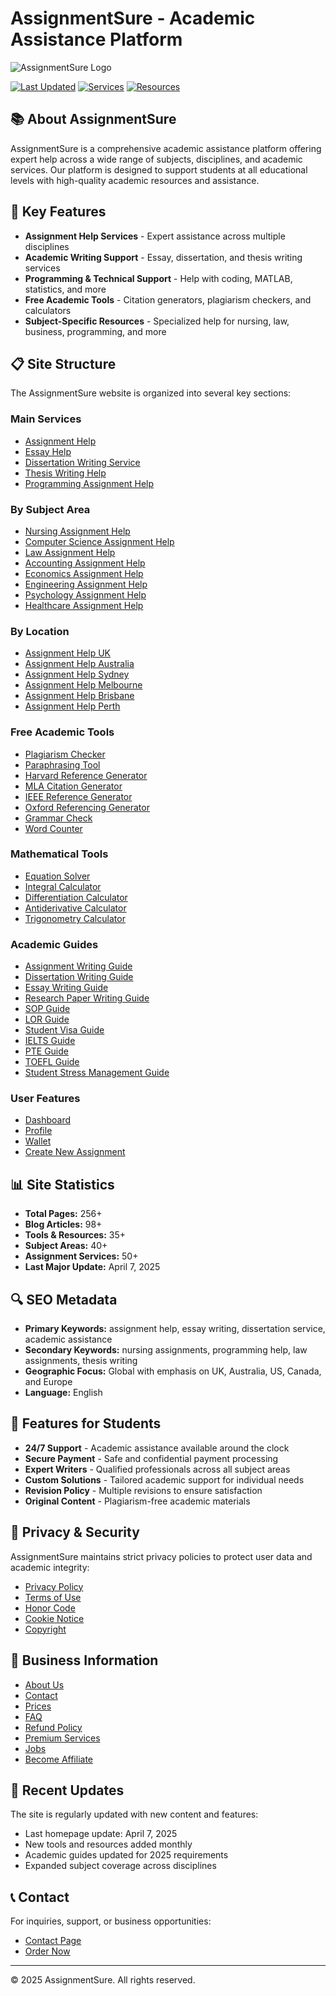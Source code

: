 # AssignmentSure - Academic Assistance Platform

![AssignmentSure Logo]([[https://assignmentsure.com/wp-content/uploads/2022/01/logo.png])

[![Last Updated](https://img.shields.io/badge/Last%20Updated-April%202025-blue)](https://assignmentsure.com)
[![Services](https://img.shields.io/badge/Services-200%2B-green)](https://assignmentsure.com/services/)
[![Resources](https://img.shields.io/badge/Resources-Academic%20Tools-orange)](https://assignmentsure.com/resources/)

## 📚 About AssignmentSure

AssignmentSure is a comprehensive academic assistance platform offering expert help across a wide range of subjects, disciplines, and academic services. Our platform is designed to support students at all educational levels with high-quality academic resources and assistance.

## 🌟 Key Features

- **Assignment Help Services** - Expert assistance across multiple disciplines
- **Academic Writing Support** - Essay, dissertation, and thesis writing services
- **Programming & Technical Support** - Help with coding, MATLAB, statistics, and more
- **Free Academic Tools** - Citation generators, plagiarism checkers, and calculators
- **Subject-Specific Resources** - Specialized help for nursing, law, business, programming, and more

## 📋 Site Structure

The AssignmentSure website is organized into several key sections:

### Main Services

- [Assignment Help](https://assignmentsure.com/assignment-help/)
- [Essay Help](https://assignmentsure.com/essay-help/)
- [Dissertation Writing Service](https://assignmentsure.com/dissertation-writing-service/)
- [Thesis Writing Help](https://assignmentsure.com/thesis-writing-help/)
- [Programming Assignment Help](https://assignmentsure.com/programming-assignment-help/)

### By Subject Area

- [Nursing Assignment Help](https://assignmentsure.com/nursing-assignment-help/)
- [Computer Science Assignment Help](https://assignmentsure.com/computer-science-assignment-help/)
- [Law Assignment Help](https://assignmentsure.com/law-assignment-help-2/)
- [Accounting Assignment Help](https://assignmentsure.com/accounting-assignment-help/)
- [Economics Assignment Help](https://assignmentsure.com/economics-assignment-help/)
- [Engineering Assignment Help](https://assignmentsure.com/engineering-assignment-help/)
- [Psychology Assignment Help](https://assignmentsure.com/psychology-assignment-help/)
- [Healthcare Assignment Help](https://assignmentsure.com/healthcare-assignment-help/)

### By Location

- [Assignment Help UK](https://assignmentsure.com/assignment-help-uk/)
- [Assignment Help Australia](https://assignmentsure.com/assignment-help-australia/)
- [Assignment Help Sydney](https://assignmentsure.com/assignment-help-sydney/)
- [Assignment Help Melbourne](https://assignmentsure.com/assignment-help-melbourne/)
- [Assignment Help Brisbane](https://assignmentsure.com/assignment-help-brisbane/)
- [Assignment Help Perth](https://assignmentsure.com/assignment-help-perth/)

### Free Academic Tools

- [Plagiarism Checker](https://assignmentsure.com/plagiarism-checker/)
- [Paraphrasing Tool](https://assignmentsure.com/paraphrasing-tool/)
- [Harvard Reference Generator](https://assignmentsure.com/harvard-reference-generator/)
- [MLA Citation Generator](https://assignmentsure.com/mla-citation-generator/)
- [IEEE Reference Generator](https://assignmentsure.com/ieee-reference-generator/)
- [Oxford Referencing Generator](https://assignmentsure.com/oxford-referencing-generator/)
- [Grammar Check](https://assignmentsure.com/grammar-check/)
- [Word Counter](https://assignmentsure.com/word-counter/)

### Mathematical Tools

- [Equation Solver](https://assignmentsure.com/equation-solver/)
- [Integral Calculator](https://assignmentsure.com/integral-calculator/)
- [Differentiation Calculator](https://assignmentsure.com/differentiation-calculator/)
- [Antiderivative Calculator](https://assignmentsure.com/antiderivative-calculator/)
- [Trigonometry Calculator](https://assignmentsure.com/trigonometry-calculator-2/)

### Academic Guides

- [Assignment Writing Guide](https://assignmentsure.com/assignment-writing-guide/)
- [Dissertation Writing Guide](https://assignmentsure.com/dissertation-writing-guide/)
- [Essay Writing Guide](https://assignmentsure.com/essay-writing-guide/)
- [Research Paper Writing Guide](https://assignmentsure.com/research-paper-writing-guide/)
- [SOP Guide](https://assignmentsure.com/sop-guide-2/)
- [LOR Guide](https://assignmentsure.com/lor-guide/)
- [Student Visa Guide](https://assignmentsure.com/student-visa-guide/)
- [IELTS Guide](https://assignmentsure.com/ielts-guide-2/)
- [PTE Guide](https://assignmentsure.com/pte-guide-2/)
- [TOEFL Guide](https://assignmentsure.com/toefl-guide/)
- [Student Stress Management Guide](https://assignmentsure.com/student-stress-management-guide/)

### User Features

- [Dashboard](https://assignmentsure.com/dashboard/)
- [Profile](https://assignmentsure.com/profile/)
- [Wallet](https://assignmentsure.com/wallet/)
- [Create New Assignment](https://assignmentsure.com/create-new-assignment/)

## 📊 Site Statistics

- **Total Pages:** 256+
- **Blog Articles:** 98+
- **Tools & Resources:** 35+
- **Subject Areas:** 40+
- **Assignment Services:** 50+
- **Last Major Update:** April 7, 2025

## 🔍 SEO Metadata

- **Primary Keywords:** assignment help, essay writing, dissertation service, academic assistance
- **Secondary Keywords:** nursing assignments, programming help, law assignments, thesis writing
- **Geographic Focus:** Global with emphasis on UK, Australia, US, Canada, and Europe
- **Language:** English

## 📱 Features for Students

- **24/7 Support** - Academic assistance available around the clock
- **Secure Payment** - Safe and confidential payment processing
- **Expert Writers** - Qualified professionals across all subject areas
- **Custom Solutions** - Tailored academic support for individual needs
- **Revision Policy** - Multiple revisions to ensure satisfaction
- **Original Content** - Plagiarism-free academic materials

## 🔐 Privacy & Security

AssignmentSure maintains strict privacy policies to protect user data and academic integrity:

- [Privacy Policy](https://assignmentsure.com/privacy-policy/)
- [Terms of Use](https://assignmentsure.com/terms-of-use/)
- [Honor Code](https://assignmentsure.com/honor-code/)
- [Cookie Notice](https://assignmentsure.com/cookie-notice/)
- [Copyright](https://assignmentsure.com/copyright/)

## 💼 Business Information

- [About Us](https://assignmentsure.com/about/)
- [Contact](https://assignmentsure.com/contact/)
- [Prices](https://assignmentsure.com/prices/)
- [FAQ](https://assignmentsure.com/faq/)
- [Refund Policy](https://assignmentsure.com/refund/)
- [Premium Services](https://assignmentsure.com/premium/)
- [Jobs](https://assignmentsure.com/jobs/)
- [Become Affiliate](https://assignmentsure.com/become-affiliate/)

## 🔄 Recent Updates

The site is regularly updated with new content and features:
- Last homepage update: April 7, 2025
- New tools and resources added monthly
- Academic guides updated for 2025 requirements
- Expanded subject coverage across disciplines

## 📞 Contact

For inquiries, support, or business opportunities:
- [Contact Page](https://assignmentsure.com/contact/)
- [Order Now](https://assignmentsure.com/order-now/)

---

© 2025 AssignmentSure. All rights reserved.
